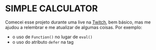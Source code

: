 # SIMPLE CALCULATOR

Comecei esse projeto durante uma live na [Twitch](https://www.twitch.tv/videos/1307616003), bem básico, mas me ajudou a relembrar e me atualizar de algumas coisas.
Por exemplo:
- o uso de `Function()` no lugar de `eval()`
- o uso do atributo `defer` na tag <script>, assim não precisa usar `window.onload = function()..`

## Link para versão live

https://tufcode-simple-calculator.netlify.app/

## O que foi feito

[X] Projeto iniciado em live na Twitch;

[X] Adicionado estrutura no HTML;

[X] Adicionado estilos da calculadora;

[X] Adicionado funcionalidades básicas;

## O que falta fazer

[X] Truncar a expressão para não passar o tamanho da tela.

[ ] Operador %.

[ ] Operador . precisa aparecer somente 1x na tela.

[ ] Tags semânticas.

## O que ainda quero fazer

[ ] Criar opções para personalizar o estilo da calculadora.

### Log

- 07/01/2022: início do projeto
- 08/01/2022: continuando funcionalidades
- 29/01/2002 até 20/02/2022: pausa para o basecamp da 42sp
- 23/02/2022: adicionando repositório no github
